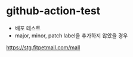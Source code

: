 # github-action-test

- 배포 테스트
- major, minor, patch label을 추가하지 않았을 경우

https://stg.fitpetmall.com/mall
